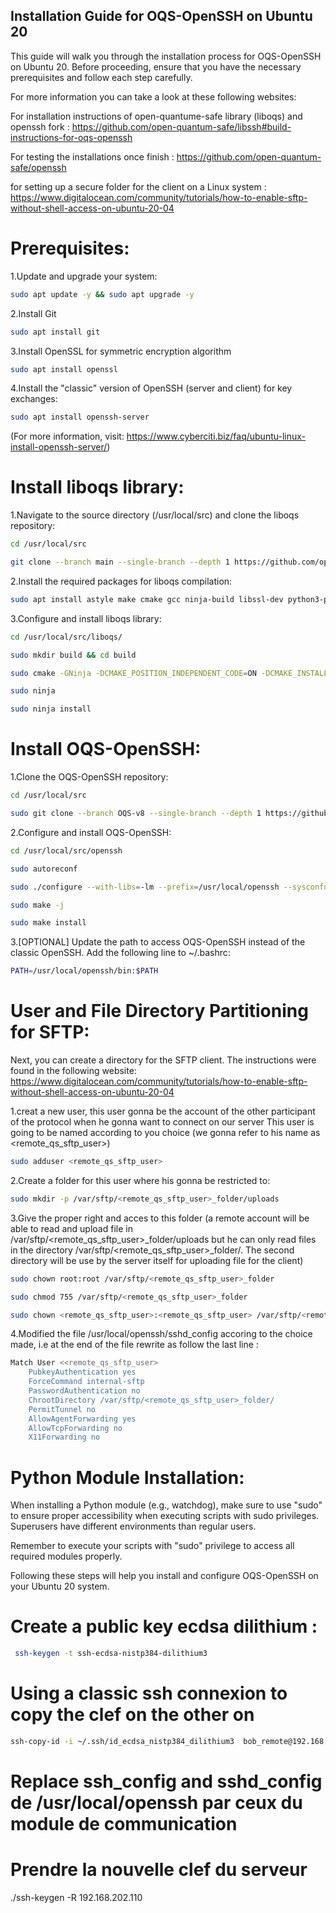 ## Installation Guide for OQS-OpenSSH on Ubuntu 20

This guide will walk you through the installation process for OQS-OpenSSH on Ubuntu 20. Before proceeding, ensure that you have the necessary prerequisites and follow each step carefully.

For more information you can take a look at these following websites: 

For installation instructions of open-quantume-safe library (liboqs) and openssh fork : https://github.com/open-quantum-safe/libssh#build-instructions-for-oqs-openssh 
        
For testing the installations once finish : https://github.com/open-quantum-safe/openssh
        
for setting up a secure folder for the client on a Linux system : https://www.digitalocean.com/community/tutorials/how-to-enable-sftp-without-shell-access-on-ubuntu-20-04 
        

# Prerequisites:

1.Update and upgrade your system:

```bash
sudo apt update -y && sudo apt upgrade -y
```

2.Install Git 

```bash
sudo apt install git
```

3.Install OpenSSL for symmetric encryption algorithm

```bash
sudo apt install openssl
```

4.Install the "classic" version of OpenSSH (server and client) for key exchanges:

```bash
sudo apt install openssh-server
```

(For more information, visit: https://www.cyberciti.biz/faq/ubuntu-linux-install-openssh-server/)

# Install liboqs library:

1.Navigate to the source directory (/usr/local/src) and clone the liboqs repository:

```bash
cd /usr/local/src

git clone --branch main --single-branch --depth 1 https://github.com/open-quantum-safe/liboqs.git
```

2.Install the required packages for liboqs compilation:

```bash
sudo apt install astyle make cmake gcc ninja-build libssl-dev python3-pytest python3-pytest-xdist unzip xsltproc doxygen graphviz python3-yaml valgrind g++ autoconf automake libtool zlib1g-dev
```    

3.Configure and install liboqs library:

```bash
cd /usr/local/src/liboqs/

sudo mkdir build && cd build

sudo cmake -GNinja -DCMAKE_POSITION_INDEPENDENT_CODE=ON -DCMAKE_INSTALL_PREFIX=/usr/local/oqs-lib ..

sudo ninja

sudo ninja install
```

# Install OQS-OpenSSH:

1.Clone the OQS-OpenSSH repository:

```bash
cd /usr/local/src

sudo git clone --branch OQS-v8 --single-branch --depth 1 https://github.com/open-quantum-safe/openssh.git
```

2.Configure and install OQS-OpenSSH:

```bash
cd /usr/local/src/openssh

sudo autoreconf

sudo ./configure --with-libs=-lm --prefix=/usr/local/openssh --sysconfdir=/usr/local/openssh --with-liboqs-dir=/usr/local/oqs-lib

sudo make -j

sudo make install
```

3.[OPTIONAL] Update the path to access OQS-OpenSSH instead of the classic OpenSSH. Add the following line to ~/.bashrc:

```bash
PATH=/usr/local/openssh/bin:$PATH
```


# User and File Directory Partitioning for SFTP:

Next, you can create a directory for the SFTP client. The instructions were found in the following website:
https://www.digitalocean.com/community/tutorials/how-to-enable-sftp-without-shell-access-on-ubuntu-20-04

1.creat a new user, this user gonna be the account of the other participant of the protocol when he gonna want to connect on our server 
This user is going to be named according to you choice (we gonna refer to his name as <remote_qs_sftp_user>)

```bash
sudo adduser <remote_qs_sftp_user>
```

2.Create a folder for this user where his gonna be restricted to:

```bash
sudo mkdir -p /var/sftp/<remote_qs_sftp_user>_folder/uploads
```

3.Give the proper right and acces to this folder (a remote 
account will be able to read and upload file in /var/sftp/<remote_qs_sftp_user>_folder/uploads but he can only read files in the directory /var/sftp/<remote_qs_sftp_user>_folder/. The second directory will be use by the server itself for uploading file for the client)

```bash
sudo chown root:root /var/sftp/<remote_qs_sftp_user>_folder 

sudo chmod 755 /var/sftp/<remote_qs_sftp_user>_folder 

sudo chown <remote_qs_sftp_user>:<remote_qs_sftp_user> /var/sftp/<remote_qs_sftp_user>_folder/uploads 
```

4.Modified the file /usr/local/openssh/sshd_config accoring to the choice made, i.e at the end of the file rewrite as follow the last line : 

```bash
Match User <<remote_qs_sftp_user>
	PubkeyAuthentication yes
	ForceCommand internal-sftp
	PasswordAuthentication no
	ChrootDirectory /var/sftp/<remote_qs_sftp_user>_folder/
	PermitTunnel no
	AllowAgentForwarding yes
	AllowTcpForwarding no
	X11Forwarding no
```


# Python Module Installation:

When installing a Python module (e.g., watchdog), make sure to use "sudo" to ensure proper accessibility when executing scripts with sudo privileges. Superusers have different environments than regular users.

Remember to execute your scripts with "sudo" privilege to access all required modules properly.

Following these steps will help you install and configure OQS-OpenSSH on your Ubuntu 20 system.


# Create a public key ecdsa dilithium :

```bash
 ssh-keygen -t ssh-ecdsa-nistp384-dilithium3
```

# Using a classic ssh connexion to copy the clef on the other on 

```bash
ssh-copy-id -i ~/.ssh/id_ecdsa_nistp384_dilithium3  bob_remote@192.168.202.110 
```

# Replace ssh_config and sshd_config de /usr/local/openssh par ceux du module de communication


# Prendre la nouvelle clef du serveur

./ssh-keygen -R 192.168.202.110
